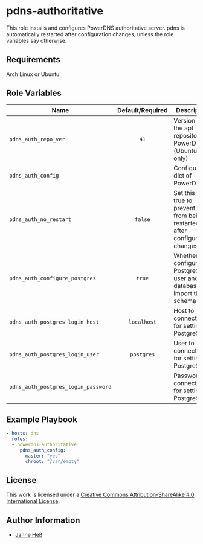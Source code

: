# pdns-authoritative

This role installs and configures PowerDNS authoritative server.
pdns is automatically restarted after configuration changes, unless the role variables say otherwise.

## Requirements

Arch Linux or Ubuntu

## Role Variables

| Name                                | Default/Required | Description                                                                       |
|-------------------------------------|:----------------:|-----------------------------------------------------------------------------------|
| `pdns_auth_repo_ver`                | `41`             | Version of the apt repository for PowerDNS (Ubuntu only)                          |
| `pdns_auth_config`                  |                  | Configuration dict of PowerDNS                                                    |
| `pdns_auth_no_restart`              | `false`          | Set this to true to prevent pdns from being restarted after configuration changes |
| `pdns_auth_configure_postgres`      | `true`           | Whether to configure a PostgreSQL user and database and import the schema         |
| `pdns_auth_postgres_login_host`     | `localhost`      | Host to connect to for setting up PostgreSQL                                      |
| `pdns_auth_postgres_login_user`     | `postgres`       | User to connect with for setting up PostgreSQL                                    |
| `pdns_auth_postgres_login_password` |                  | Password to connect with for setting up PostgreSQL                                |

## Example Playbook

```yml
- hosts: dns
  roles:
  - powerdns-authoritative
     pdns_auth_config:
       master: "yes"
       chroot: "/var/empty"
```

## License

This work is licensed under a [Creative Commons Attribution-ShareAlike 4.0 International License](https://creativecommons.org/licenses/by-sa/4.0/).

## Author Information

- [Janne Heß](https://github.com/dasJ)
